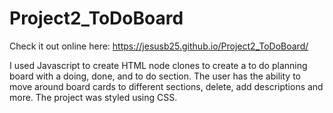 # Project2_ToDoBoard
Check it out online here: https://jesusb25.github.io/Project2_ToDoBoard/

I used Javascript to create HTML node clones to create a to do planning board with a doing, done, and to do section.
The user has the ability to move around board cards to different sections, delete, add descriptions and more. The project was styled using CSS.
